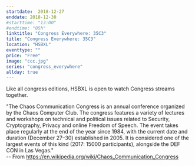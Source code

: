 ```yaml
---
startdate:  2018-12-27
enddate: 2018-12-30
#starttime: "13:00"
#endtime: "05h"
linktitle: "Congress Everywhere: 35C3"
title: "Congress Everywhere: 35C3"
location: "HSBXL"
eventtype: ""
price: "Free"
image: "ccc.jpg"
series: "congress_everywhere"
allday: true
---
```


Like all congress editions, HSBXL is open to watch Congress streams together.

"The Chaos Communication Congress is an annual conference organized by the Chaos Computer Club. The congress features a variety of lectures and workshops on technical and political issues related to Security, Cryptography, Privacy and online Freedom of Speech. The event takes place regularly at the end of the year since 1984, with the current date and duration (December 27–30) established in 2005. It is considered one of the largest events of this kind (2017: 15000 participants), alongside the DEF CON in Las Vegas."  
-- From https://en.wikipedia.org/wiki/Chaos_Communication_Congress